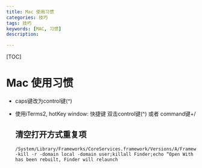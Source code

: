 ```yaml
---
title: Mac 使用习惯
categories: 技巧
tags: 技巧
keywords: [MAC, 习惯]
description: 

---
```


<!--more-->

[TOC]

# Mac 使用习惯

* caps键改为control键(^)

* 使用iTerms2, hotKey window: 快捷键 双击control键(^) 或者 command键+/



  ## 清空打开方式重复项

  ```shell
  /System/Library/Frameworks/CoreServices.framework/Versions/A/Frameworks/LaunchServices.framework/Versions/A/Support/lsregister -kill -r -domain local -domain user;killall Finder;echo “Open With has been rebuilt, Finder will relaunch
  ```

  ​

